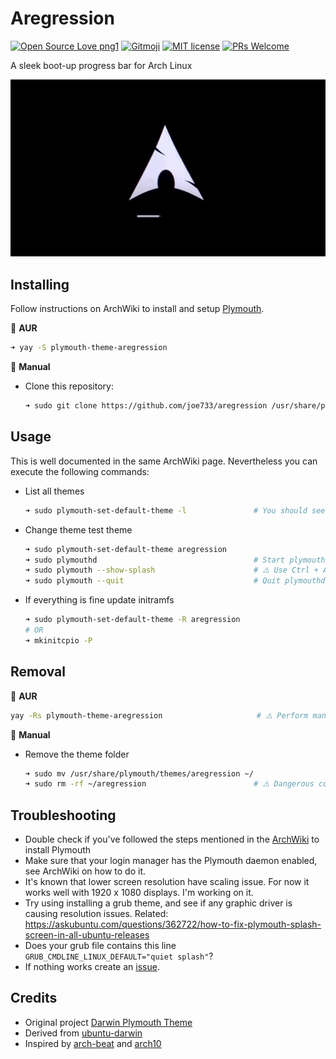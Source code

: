 # Aregression

[![Open Source Love png1](https://badges.frapsoft.com/os/v1/open-source.png?v=103)](https://opensource.org/) [![Gitmoji](https://img.shields.io/badge/gitmoji-%20😎-FFDD67.svg)](https://gitmoji.dev/) [![MIT license](https://img.shields.io/badge/License-MIT-blue.svg)](LICENSE) [![PRs Welcome](https://img.shields.io/badge/PRs-welcome-brightgreen.svg)](https://github.com/iesdevs/iedc/pulls)

A sleek boot-up progress bar for Arch Linux

![preview](preview.gif)

## Installing

Follow instructions on ArchWiki to install and setup [Plymouth](https://wiki.archlinux.org/title/plymouth).

🐧 **AUR**

```bash
➜ yay -S plymouth-theme-aregression
```

🙌 **Manual**

- Clone this repository:

    ```bash
    ➜ sudo git clone https://github.com/joe733/aregression /usr/share/plymouth/themes/aregression
    ```

## Usage

This is well documented in the same ArchWiki page. Nevertheless you can execute the following commands:

- List all themes

    ```bash
    ➜ sudo plymouth-set-default-theme -l               # You should see aregression listed
    ```

- Change theme test theme

    ```bash
    ➜ sudo plymouth-set-default-theme aregression
    ➜ sudo plymouthd                                   # Start plymouthd
    ➜ sudo plymouth --show-splash                      # ⚠️ Use Ctrl + Alt + F6 to quit
    ➜ sudo plymouth --quit                             # Quit plymouthd
    ```

- If everything is fine update initramfs

    ```bash
    ➜ sudo plymouth-set-default-theme -R aregression
    # OR
    ➜ mkinitcpio -P
    ```

## Removal

🐧 **AUR**

```bash
yay -Rs plymouth-theme-aregression                     # ⚠️ Perform manual removal after this
```

🙌 **Manual**

- Remove the theme folder

    ```bash
    ➜ sudo mv /usr/share/plymouth/themes/aregression ~/
    ➜ sudo rm -rf ~/aregression                        # ⚠️ Dangerous command! Double check your directory
    ```

## Troubleshooting

- Double check if you've followed the steps mentioned in the [ArchWiki](https://wiki.archlinux.org/title/plymouth) to install Plymouth
- Make sure that your login manager has the Plymouth daemon enabled, see ArchWiki on how to do it.
- It's known that lower screen resolution have scaling issue. For now it works well with 1920 x 1080 displays. I'm working on it.
- Try using installing a grub theme, and see if any graphic driver is causing resolution issues. Related: https://askubuntu.com/questions/362722/how-to-fix-plymouth-splash-screen-in-all-ubuntu-releases
- Does your grub file contains this line `GRUB_CMDLINE_LINUX_DEFAULT="quiet splash"`?
- If nothing works create an [issue](https://github.com/joe733/plymouth-theme-aregression/issues).

## Credits

- Original project [Darwin Plymouth Theme](https://www.gnome-look.org/content/show.php/Darwin+Plymouth?content=170649)
- Derived from [ubuntu-darwin](https://github.com/ashutoshgngwr/ubuntu-darwin)
- Inspired by [arch-beat](https://github.com/nenad/arch-beat) and [arch10](https://github.com/manilarome/plymouth-theme-arch10)
